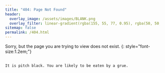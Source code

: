 ```yaml
---
title: "404: Page Not Found"
header:
  overlay_image: /assets/images/BLANK.png
  overlay_filter: linear-gradient(rgba(155, 55, 77, 0.95), rgba(50, 50, 105, 0.95))
sitemap: false
permalink: /404.html
---
```


Sorry, but the page you are trying to view does not exist.
{: style="font-size:1.2em;"}
<br/><br/>
```
It is pitch black. You are likely to be eaten by a grue.
```


